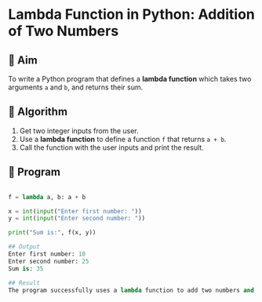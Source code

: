# Lambda Function in Python: Addition of Two Numbers

## 🎯 Aim
To write a Python program that defines a **lambda function** which takes two arguments `a` and `b`, and returns their sum.

## 🧠 Algorithm
1. Get two integer inputs from the user.
2. Use a **lambda function** to define a function `f` that returns `a + b`.
3. Call the function with the user inputs and print the result.

## 🧾 Program
```python

f = lambda a, b: a + b

x = int(input("Enter first number: "))
y = int(input("Enter second number: "))

print("Sum is:", f(x, y))

## Output
Enter first number: 10
Enter second number: 25
Sum is: 35

## Result
The program successfully uses a lambda function to add two numbers and display the result.
